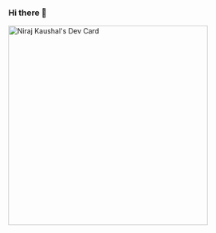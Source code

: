 ### Hi there 👋
<a href="https://app.daily.dev/nirajkaushal"><img src="https://api.daily.dev/devcards/aa6f33e247b04b30acdb5c087138cadd.png?r=pih" width="400" alt="Niraj Kaushal's Dev Card"/></a>
